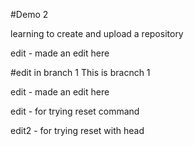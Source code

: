 #Demo 2

learning to create and upload a repository


edit - made an edit here


#edit in branch 1
This is bracnch 1

edit - made an edit here

edit - for trying reset command

edit2 - for trying reset with head